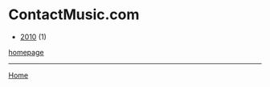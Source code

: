 # ContactMusic.com

  * [2010](./contactmusic-com-2010.md) (1)

[homepage](https://www.contactmusic.com/)

----

[Home](../index.md)
